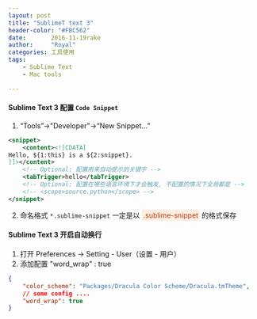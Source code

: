 ```yaml
---
layout: post
title: "SublimeT text 3"
header-color: "#FBC562"
date:       2016-11-19rake
author:     "Royal"
categories: 工具使用
tags: 
    - Sublime Text
    - Mac tools

---
```


#### Sublime Text 3 配置 `Code Snippet`
1. “Tools”->"Developer"->“New Snippet...”
```xml
<snippet>
	<content><![CDATA[
Hello, ${1:this} is a ${2:snippet}.
]]></content>
	<!-- Optional: 配置用来自动提示的关键字 -->
	<tabTrigger>hello</tabTrigger>
	<!-- Optional: 配置在哪些语言环境下才会触发, 不配置的情况下全局都是 -->
	<!-- <scope>source.python</scope> -->
</snippet>
```
2. 命名格式 `*.sublime-snippet` 一定是以 <span style='background-color:#FEEFE3;color:#BF350B;padding:3px'>.sublime-snippet</span> 的格式保存


#### Sublime Text 3 开启自动换行

1. 打开 Preferences -> Setting - User（设置 - 用户）
2. 添加配置 "word_wrap" : true
```json
{
	"color_scheme": "Packages/Dracula Color Scheme/Dracula.tmTheme",
	// some config .... 
	"word_wrap": true
}
```






